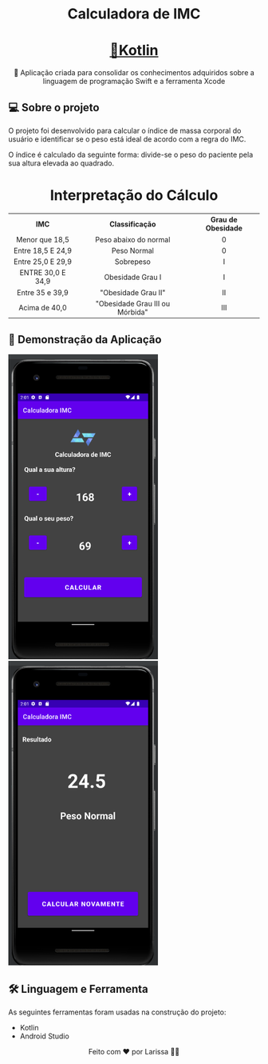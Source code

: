 <h1 align="center">Calculadora de IMC</h1>

<h1 align="center">
    <a href="https://kotlinlang.org/">🔗Kotlin</a>
</h1>
<p align="center">🚀 Aplicação criada para consolidar os conhecimentos adquiridos sobre a linguagem de programação Swift e a ferramenta Xcode</p>

## 💻 Sobre o projeto

O projeto foi desenvolvido para calcular o índice de massa corporal do usuário e identificar se o peso está ideal de acordo com a regra do IMC.

O índice é calculado da seguinte forma: divide-se o peso do paciente pela sua altura elevada ao quadrado.

<h1 align="center"> Interpretação do Cálculo</h1>

<table>
   <tr>
       <th>IMC</th>
       <th>Classificação</th>
       <th align="center">Grau de Obesidade</th>
   </tr>
   <tr align = center>
       <td>Menor que 18,5</td>
       <td>Peso abaixo do normal</td>
       <td>0</td>
   </tr>
   <tr align = center>
   <td>Entre 18,5 E 24,9</td>
       <td>Peso Normal</td>
       <td>0</td>
   </tr>
   <tr align = center>
   <td>Entre 25,0 E 29,9</td>
       <td>Sobrepeso</td>
       <td>I</td>
   </tr>
    <tr align = center>
   <td>ENTRE 30,0 E 34,9</td>
       <td>Obesidade Grau I</td>
       <td>I</td>
   </tr>
   <tr align = center>
   <td>Entre 35 e 39,9</td>
       <td>"Obesidade Grau II"</td>
       <td>II</td>
   </tr>
      <tr align = center>
   <td>Acima de 40,0</td>
       <td>"Obesidade Grau III ou Mórbida"</td>
       <td>III</td>
   </tr>
</table>

## 🎨 Demonstração da Aplicação

<p>
<img alt="Página inicial" title="Calculo" src="/app/screen/screen1.png"  width="300" />

  <img alt="Detalhes do Cáculo IMC" title="Details" src="/app/screen/screen2.png" width="300" />
  </p>

## 🛠 Linguagem e Ferramenta

As seguintes ferramentas foram usadas na construção do projeto:

- Kotlin
- Android Studio

<p align="center">Feito com ❤️ por Larissa 👋🏽
